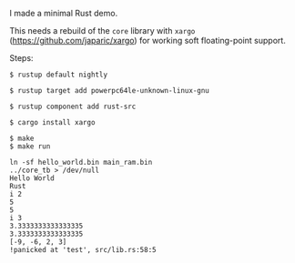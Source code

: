 I made a minimal Rust demo.

This needs a rebuild of the `core` library with `xargo` (https://github.com/japaric/xargo) for working soft floating-point support.

Steps:

```
$ rustup default nightly

$ rustup target add powerpc64le-unknown-linux-gnu

$ rustup component add rust-src

$ cargo install xargo

$ make
$ make run

ln -sf hello_world.bin main_ram.bin
../core_tb > /dev/null
Hello World
Rust
i 2
5
5
i 3
3.3333333333333335
3.3333333333333335
[-9, -6, 2, 3]
!panicked at 'test', src/lib.rs:58:5

```

